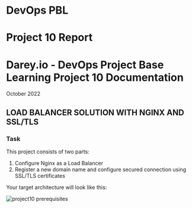 # DevOps PBL
# Project 10 Report

# Darey.io - DevOps Project Base Learning Project 10 Documentation

October 2022

## LOAD BALANCER SOLUTION WITH NGINX AND SSL/TLS

### Task
This project consists of two parts:

1. Configure Nginx as a Load Balancer
2. Register a new domain name and configure secured connection using SSL/TLS certificates

Your target architecture will look like this:

![project10 prerequisites](images/ngix_lb.png)
